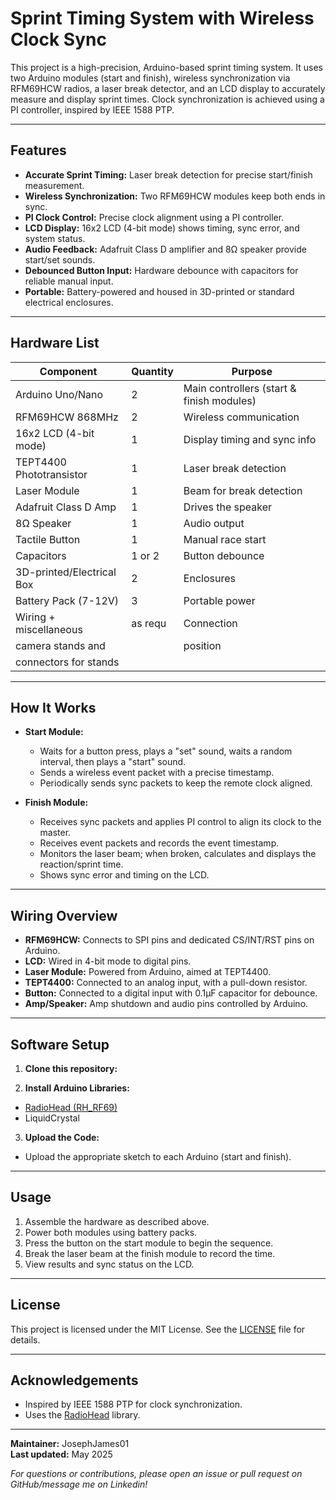 # Sprint Timing System with Wireless Clock Sync

This project is a high-precision, Arduino-based sprint timing system. It uses two Arduino modules (start and finish), wireless synchronization via RFM69HCW radios, a laser break detector, and an LCD display to accurately measure and display sprint times. Clock synchronization is achieved using a PI controller, inspired by IEEE 1588 PTP.

---

## Features

- **Accurate Sprint Timing:** Laser break detection for precise start/finish measurement.
- **Wireless Synchronization:** Two RFM69HCW modules keep both ends in sync.
- **PI Clock Control:** Precise clock alignment using a PI controller.
- **LCD Display:** 16x2 LCD (4-bit mode) shows timing, sync error, and system status.
- **Audio Feedback:** Adafruit Class D amplifier and 8Ω speaker provide start/set sounds.
- **Debounced Button Input:** Hardware debounce with capacitors for reliable manual input.
- **Portable:** Battery-powered and housed in 3D-printed or standard electrical enclosures.

---

## Hardware List

| Component                 | Quantity | Purpose                                      |
|---------------------------|----------|----------------------------------------------|
| Arduino Uno/Nano          | 2        | Main controllers (start & finish modules)    |
| RFM69HCW 868MHz           | 2        | Wireless communication                       |
| 16x2 LCD (4-bit mode)     | 1        | Display timing and sync info                 |
| TEPT4400 Phototransistor  | 1        | Laser break detection                        |
| Laser Module              | 1        | Beam for break detection                     |
| Adafruit Class D Amp      | 1        | Drives the speaker                           |
| 8Ω Speaker                | 1        | Audio output                                 |
| Tactile Button            | 1        | Manual race start                            |
| Capacitors                | 1 or 2   | Button debounce                              |
| 3D-printed/Electrical Box | 2        | Enclosures                                   |
| Battery Pack (7-12V)      | 3        | Portable power                               |
| Wiring + miscellaneous    | as requ  | Connection                                   |
| camera stands and         |          | position                                     |
| connectors for stands     |          |

---

## How It Works

- **Start Module:**  
  - Waits for a button press, plays a "set" sound, waits a random interval, then plays a "start" sound.
  - Sends a wireless event packet with a precise timestamp.
  - Periodically sends sync packets to keep the remote clock aligned.

- **Finish Module:**  
  - Receives sync packets and applies PI control to align its clock to the master.
  - Receives event packets and records the event timestamp.
  - Monitors the laser beam; when broken, calculates and displays the reaction/sprint time.
  - Shows sync error and timing on the LCD.

---

## Wiring Overview

- **RFM69HCW:** Connects to SPI pins and dedicated CS/INT/RST pins on Arduino.
- **LCD:** Wired in 4-bit mode to digital pins.
- **Laser Module:** Powered from Arduino, aimed at TEPT4400.
- **TEPT4400:** Connected to an analog input, with a pull-down resistor.
- **Button:** Connected to a digital input with 0.1μF capacitor for debounce.
- **Amp/Speaker:** Amp shutdown and audio pins controlled by Arduino.

---

## Software Setup

1. **Clone this repository:**


2. **Install Arduino Libraries:**
- [RadioHead (RH_RF69)](https://www.airspayce.com/mikem/arduino/RadioHead/)
- LiquidCrystal

3. **Upload the Code:**
- Upload the appropriate sketch to each Arduino (start and finish).

---

## Usage

1. Assemble the hardware as described above.
2. Power both modules using battery packs.
3. Press the button on the start module to begin the sequence.
4. Break the laser beam at the finish module to record the time.
5. View results and sync status on the LCD.

---

## License

This project is licensed under the MIT License. See the [LICENSE](LICENSE) file for details.

---

## Acknowledgements

- Inspired by IEEE 1588 PTP for clock synchronization.
- Uses the [RadioHead](https://www.airspayce.com/mikem/arduino/RadioHead/) library.

---

**Maintainer:** JosephJames01  
**Last updated:** May 2025

*For questions or contributions, please open an issue or pull request on GitHub/message me on Linkedin!*

